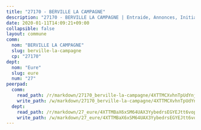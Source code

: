 ```yaml
---
title: "27170 - BERVILLE LA CAMPAGNE"
description: "27170 - BERVILLE LA CAMPAGNE | Entraide, Annonces, Initiatives"
date: 2020-01-11T14:09:21+09:00
collapsible: false
layout: commune
comm:
  nom: "BERVILLE LA CAMPAGNE"
  slug: berville-la-campagne
  cp: "27170"
dept:
  nom: "Eure"
  slug: eure
  num: "27"
peerpad:
  comm:
    read_path: /r/markdown/27170_berville-la-campagne/4XTTMCXvhnTpUdYnjBPui8TsNxxmtEvZSs5ZjQHt2VfjBUYWG
    write_path: /w/markdown/27170_berville-la-campagne/4XTTMCXvhnTpUdYnjBPui8TsNxxmtEvZSs5ZjQHt2VfjBUYWG-K3TgUnMsHvfo3habVszXR63mzfsy87JYojcs8QrMzQUQchWzFiLaVj4qNRxoThV6fapisrmXQgGyTR34pxgLSxmf6oLojgWtB657U2LEJutgqX9TuSUwmWfdexn6vFonWExD5nMz
  dept:
    read_path: /r/markdown/27_eure/4XTTMBaX6xSM64UAX3YybedrsEGYEJtt6vopdQsPEFtGijgwg
    write_path: /w/markdown/27_eure/4XTTMBaX6xSM64UAX3YybedrsEGYEJtt6vopdQsPEFtGijgwg-K3TgUmjy61Gu7ZFzjoVmiacXP2Rc4pq6sxVCYUX3mFQZWQw9yCKsEoAMagtuW4jJTYhK96DsWW4cPmZLagvQNZ34BscGcu4btrtJibt18c1mpqofaWe6Q3RartDiuMTjY7NrsH4r
---
```


